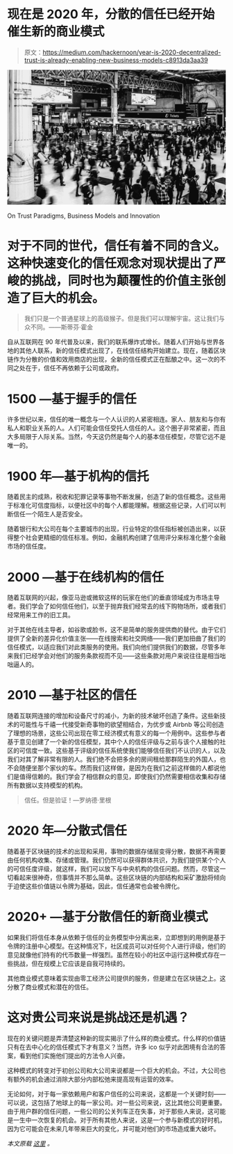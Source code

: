 # 现在是 2020 年，分散的信任已经开始催生新的商业模式

> 原文：<https://medium.com/hackernoon/year-is-2020-decentralized-trust-is-already-enabling-new-business-models-c8913da3aa39>

![](img/85a4fd99f92c3688bf1e762f1b4a025c.png)

On Trust Paradigms, Business Models and Innovation

# 对于不同的世代，信任有着不同的含义。这种快速变化的信任观念对现状提出了严峻的挑战，同时也为颠覆性的价值主张创造了巨大的机会。

> 我们只是一个普通星球上的高级猴子。但是我们可以理解宇宙。这让我们与众不同。——斯蒂芬·霍金

自从互联网在 90 年代普及以来，我们的联系爆炸式增长。随着人们开始与世界各地的其他人联系，新的信任模式出现了，在线信任结构开始建立。现在，随着区块链作为分散的价值和效用商店的出现，全新的信任模式正在酝酿之中。这一次的不同之处在于，信任不再依赖于公司或政府。

# 1500 —基于握手的信任

许多世纪以来，信任的唯一概念与一个人认识的人紧密相连。家人、朋友和与你有私人和职业关系的人。人们可能会信任受托人信任的人。这个圈子非常紧密，而且大多局限于人际关系。当然，今天这仍然是每个人的基本信任模型，尽管它远不是唯一的。

# 1900 年—基于机构的信托

随着民主的成熟，税收和犯罪记录等事物不断发展，创造了新的信任概念。这些用于标准化可信度指标，以便社区中的每个人都能理解。根据这些记录，人们可以判断信任一个陌生人是否安全。

随着银行和大公司在每个主要城市的出现，行业特定的信任指标被创造出来，以获得整个社会更精细的信任标准。例如，金融机构创建了信用评分来标准化整个金融市场的信任度。

# 2000 —基于在线机构的信任

随着互联网的兴起，像亚马逊或微软这样的玩家在他们的垂直领域成为市场主导者。我们学会了如何信任他们，以至于抛弃我们经常去的线下购物场所，或者我们经常用来工作的旧工具。

对于其他在线主导者，如谷歌或脸书，这不是简单的服务提供商的替代。由于它们提供了全新的差异化价值主张——在线搜索和社交网络——我们更加扭曲了我们的信任模式，以适应我们对此类服务的使用。我们向他们提供我们的数据，尽管多年来我们已经学会对他们的服务条款视而不见——这些条款对用户来说往往是相当咄咄逼人的。

# 2010 —基于社区的信任

随着互联网连接的增加和设备尺寸的减小，为新的技术破坏创造了条件。这些新技术的可能性与千禧一代接受新奇事物的欲望相结合，为优步或 Airbnb 等公司创造了理想的场景，这些公司出现在零工经济模式有意义的每一个用例中。这些参与者基于意见创建了一个新的信任模型，其中个人的信任评级与之前与该个人接触的社区的可信度一致。这些基于评级的信任系统使我们能够信任我们不认识的人，以及我们对其了解非常有限的人。我们绝不会把多余的房间租给那群陌生的外国人，也不会随便坐那个家伙的车。然而我们这样做，是因为在我们之前这样做的人都说他们是值得信赖的。我们学会了相信群众的意见，即使我们仍然需要相信收集和存储所有数据以支持模型的机构。

> 信任。但是验证！—罗纳德·里根

# 2020 年—分散式信任

随着基于区块链的技术的出现和采用，事物的数据存储层变得分散，数据不再需要由任何机构收集、存储或管理。我们仍然可以获得群体共识，为我们提供某个个人的可信任度评级，就这样，我们可以放下与中央机构的信任问题。然而，尽管这一切看起来很神奇，但事情并不那么简单。这些区块链的内部结构和采矿激励将倾向于迫使这些价值链以令牌为基础，因此，信任通常也会被令牌化。

# 2020+ —基于分散信任的新商业模式

如果我们将信任本身从依赖于信任的业务模型中分离出来，立即想到的用例是基于令牌的注册中心模型。在这种情况下，社区成员可以对任何个人进行评级，他们的意见就像他们持有的代币数量一样强烈。虽然在较小的社区中运行这种模式存在一些挑战，但在规模上它应该是自我可持续的。

其他商业模式意味着实现由零工经济公司提供的服务，但是建立在区块链之上。这分散了商业模式和潜在的信任。

# 这对贵公司来说是挑战还是机遇？

现在的关键问题是弄清楚这种新的现实揭示了什么样的商业模式。什么样的价值链只有在去中心化的信任模式下才有意义？当然，许多 ico 似乎对此困境有合法的答案，看到他们实施他们提出的方法令人兴奋。

这种模式的转变对于初创公司和大公司来说都是一个巨大的机会。不过，大公司也有额外的机会通过消除大部分内部松弛来提高现有运营的效率。

无论如何，对于每一家依赖用户和客户信任的公司来说，这都是一个关键时刻——可以说，这包括了地球上的每一家公司。对一些公司来说，这比其他公司更重要。由于用户群的信任问题，一些公司的公关列车正在失事，对于那些人来说，这可能是一生中一次恢复的机会。对于所有其他人来说，这是一个参与新模式的好时机，因为它可能会在未来几年带来巨大的变化，并可能对他们的市场造成重大破坏。

*本文原载* [*这里*](https://www.techhq.io/6641/year_2020_decentralized_trust_already_enabling_new_business_models/) *。*